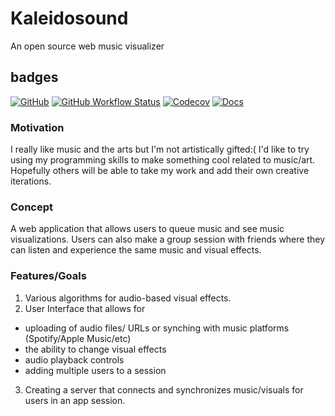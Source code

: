 # Kaleidosound
An open source web music visualizer

## badges
[![GitHub](https://img.shields.io/github/license/imanigosserand/kaleidosound)](https://github.com/imanigosserand/Kaleidosound/blob/master/LICENSE) [![GitHub Workflow Status](https://img.shields.io/github/workflow/status/imanigosserand/Kaleidosound/Node.js%20CI)](https://github.com/imanigosserand/Kaleidosound/actions) [![Codecov](https://img.shields.io/codecov/c/github/imanigosserand/Kaleidosound)](https://codecov.io/gh/imanigosserand/Kaleidosound) 
[![Docs](https://img.shields.io/readthedocs/kaleidosound.svg)](https://kaleidosound.readthedocs.io)<br>

### Motivation
I really like music and the arts but I'm not artistically gifted:( I'd like to try using my programming skills to make something cool related to music/art.
Hopefully others will be able to take my work and add their own creative iterations.

### Concept
A web application that allows users to queue music and see music visualizations. Users can also make a group session with friends where they can listen and experience the same music and visual effects.

### Features/Goals
1. Various algorithms for audio-based visual effects.
2. User Interface that allows for
- uploading of audio files/ URLs or synching with music platforms (Spotify/Apple Music/etc)
- the ability to change visual effects
- audio playback controls
- adding multiple users to a session
 3. Creating a server that connects and synchronizes music/visuals for users in an app session.
